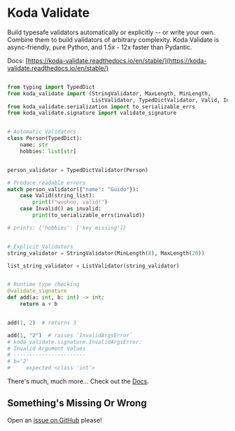 # Koda Validate

Build typesafe validators automatically or explicitly -- or write your own. Combine them to
build validators of arbitrary complexity. Koda Validate is async-friendly, pure Python, and
1.5x - 12x faster than Pydantic.

Docs: [https://koda-validate.readthedocs.io/en/stable/](https://koda-validate.readthedocs.io/en/stable/)

```python

from typing import TypedDict
from koda_validate import (StringValidator, MaxLength, MinLength,
                           ListValidator, TypedDictValidator, Valid, Invalid)
from koda_validate.serialization import to_serializable_errs
from koda_validate.signature import validate_signature


# Automatic Validators
class Person(TypedDict):
    name: str
    hobbies: list[str]


person_validator = TypedDictValidator(Person)

# Produce readable errors
match person_validator({"name": "Guido"}):
    case Valid(string_list):
        print(f"woohoo, valid!")
    case Invalid() as invalid:
        print(to_serializable_errs(invalid))

# prints: {'hobbies': ['key missing']}


# Explicit Validators
string_validator = StringValidator(MinLength(8), MaxLength(20))

list_string_validator = ListValidator(string_validator)


# Runtime type checking
@validate_signature
def add(a: int, b: int) -> int:
    return a + b


add(1, 2)  # returns 3

add(1, "2")  # raises `InvalidArgsError`
# koda_validate.signature.InvalidArgsError:
# Invalid Argument Values
# -----------------------
# b='2'
#     expected <class 'int'>

```

There's much, much more... Check out the [Docs](https://koda-validate.readthedocs.io/en/stable/).


## Something's Missing Or Wrong 
Open an [issue on GitHub](https://github.com/keithasaurus/koda-validate/issues) please!
